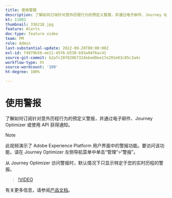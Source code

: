 ```yaml
---
title: 使用警报
description: 了解如何订阅针对意外历程行为的预定义警报，并通过电子邮件、Journey Optimizer 或使用 API 获得通知。
kt: 11081
thumbnail: 336218.jpg
feature: Alerts
doc-type: feature video
team: PM
role: Admin
last-substantial-update: 2022-09-28T00:00:00Z
exl-id: f4979b56-ee11-45f6-b538-b93a94f6ac41
source-git-commit: b2afc28f82967324ebed0ee17e291e83c85c3a4c
workflow-type: ht
source-wordcount: '109'
ht-degree: 100%

---
```


# 使用警报

了解如何订阅针对意外历程行为的预定义警报，并通过电子邮件、Journey Optimizer 或使用 API 获得通知。

>[!NOTE]
>
>此视频演示了 Adobe Experience Platform 用户界面中的警报功能。要访问该功能，请在 Journey Optimizer 左侧导航菜单中单击“管理”>“警报”。
>
>
>从 Journey Optimizer 访问警报时，默认情况下只显示特定于您的实时历程的警报。

>[!VIDEO](https://video.tv.adobe.com/v/336218?quality=12&learn=on)

有关更多信息，请参阅[产品文档](https://experienceleague.adobe.com/docs/journey-optimizer/using/reporting/alerts.html?lang=zh-Hans)。
